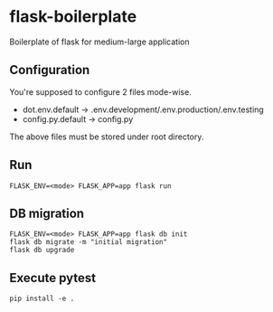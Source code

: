 # flask-boilerplate
Boilerplate of flask for medium-large application

## Configuration
You're supposed to configure 2 files mode-wise.
* dot.env.default -> .env.development/.env.production/.env.testing
* config.py.default -> config.py

The above files must be stored under root directory.

## Run
```
FLASK_ENV=<mode> FLASK_APP=app flask run
```

## DB migration
```
FLASK_ENV=<mode> FLASK_APP=app flask db init
flask db migrate -m "initial migration"
flask db upgrade
```

## Execute pytest
```
pip install -e .
```
